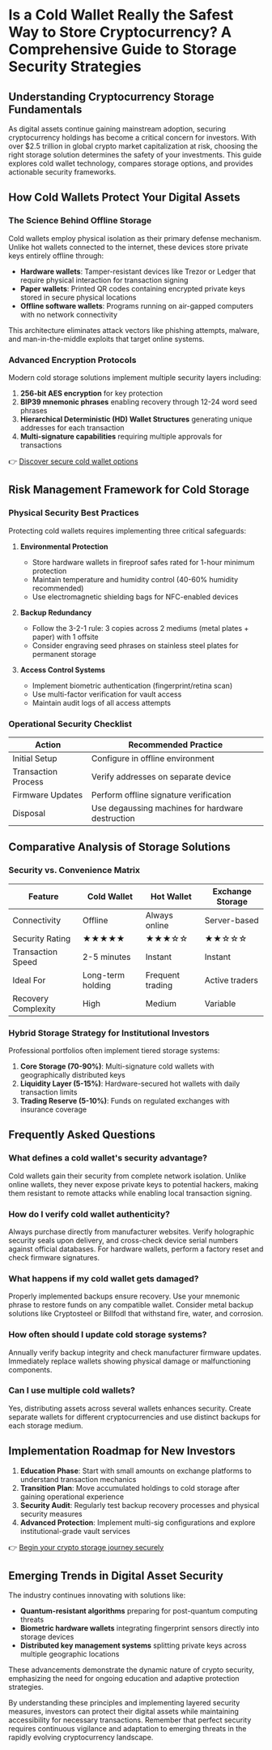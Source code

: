 # Is a Cold Wallet Really the Safest Way to Store Cryptocurrency? A Comprehensive Guide to Storage Security Strategies

## Understanding Cryptocurrency Storage Fundamentals

As digital assets continue gaining mainstream adoption, securing cryptocurrency holdings has become a critical concern for investors. With over $2.5 trillion in global crypto market capitalization at risk, choosing the right storage solution determines the safety of your investments. This guide explores cold wallet technology, compares storage options, and provides actionable security frameworks.

## How Cold Wallets Protect Your Digital Assets

### The Science Behind Offline Storage

Cold wallets employ physical isolation as their primary defense mechanism. Unlike hot wallets connected to the internet, these devices store private keys entirely offline through:

- **Hardware wallets**: Tamper-resistant devices like Trezor or Ledger that require physical interaction for transaction signing
- **Paper wallets**: Printed QR codes containing encrypted private keys stored in secure physical locations
- **Offline software wallets**: Programs running on air-gapped computers with no network connectivity

This architecture eliminates attack vectors like phishing attempts, malware, and man-in-the-middle exploits that target online systems.

### Advanced Encryption Protocols

Modern cold storage solutions implement multiple security layers including:

1. **256-bit AES encryption** for key protection
2. **BIP39 mnemonic phrases** enabling recovery through 12-24 word seed phrases
3. **Hierarchical Deterministic (HD) Wallet Structures** generating unique addresses for each transaction
4. **Multi-signature capabilities** requiring multiple approvals for transactions

👉 [Discover secure cold wallet options](https://bit.ly/okx-bonus)

## Risk Management Framework for Cold Storage

### Physical Security Best Practices

Protecting cold wallets requires implementing three critical safeguards:

1. **Environmental Protection**
   - Store hardware wallets in fireproof safes rated for 1-hour minimum protection
   - Maintain temperature and humidity control (40-60% humidity recommended)
   - Use electromagnetic shielding bags for NFC-enabled devices

2. **Backup Redundancy**
   - Follow the 3-2-1 rule: 3 copies across 2 mediums (metal plates + paper) with 1 offsite
   - Consider engraving seed phrases on stainless steel plates for permanent storage

3. **Access Control Systems**
   - Implement biometric authentication (fingerprint/retina scan)
   - Use multi-factor verification for vault access
   - Maintain audit logs of all access attempts

### Operational Security Checklist

| Action | Recommended Practice |
|-------|----------------------|
| Initial Setup | Configure in offline environment |
| Transaction Process | Verify addresses on separate device |
| Firmware Updates | Perform offline signature verification |
| Disposal | Use degaussing machines for hardware destruction |

## Comparative Analysis of Storage Solutions

### Security vs. Convenience Matrix

| Feature | Cold Wallet | Hot Wallet | Exchange Storage |
|--------|-------------|------------|------------------|
| Connectivity | Offline | Always online | Server-based |
| Security Rating | ★★★★★ | ★★★☆☆ | ★★☆☆☆ |
| Transaction Speed | 2-5 minutes | Instant | Instant |
| Ideal For | Long-term holding | Frequent trading | Active traders |
| Recovery Complexity | High | Medium | Variable |

### Hybrid Storage Strategy for Institutional Investors

Professional portfolios often implement tiered storage systems:

1. **Core Storage (70-90%)**: Multi-signature cold wallets with geographically distributed keys
2. **Liquidity Layer (5-15%)**: Hardware-secured hot wallets with daily transaction limits
3. **Trading Reserve (5-10%)**: Funds on regulated exchanges with insurance coverage

## Frequently Asked Questions

### What defines a cold wallet's security advantage?
Cold wallets gain their security from complete network isolation. Unlike online wallets, they never expose private keys to potential hackers, making them resistant to remote attacks while enabling local transaction signing.

### How do I verify cold wallet authenticity?
Always purchase directly from manufacturer websites. Verify holographic security seals upon delivery, and cross-check device serial numbers against official databases. For hardware wallets, perform a factory reset and check firmware signatures.

### What happens if my cold wallet gets damaged?
Properly implemented backups ensure recovery. Use your mnemonic phrase to restore funds on any compatible wallet. Consider metal backup solutions like Cryptosteel or Billfodl that withstand fire, water, and corrosion.

### How often should I update cold storage systems?
Annually verify backup integrity and check manufacturer firmware updates. Immediately replace wallets showing physical damage or malfunctioning components.

### Can I use multiple cold wallets?
Yes, distributing assets across several wallets enhances security. Create separate wallets for different cryptocurrencies and use distinct backups for each storage medium.

## Implementation Roadmap for New Investors

1. **Education Phase**: Start with small amounts on exchange platforms to understand transaction mechanics
2. **Transition Plan**: Move accumulated holdings to cold storage after gaining operational experience
3. **Security Audit**: Regularly test backup recovery processes and physical security measures
4. **Advanced Protection**: Implement multi-sig configurations and explore institutional-grade vault services

👉 [Begin your crypto storage journey securely](https://bit.ly/okx-bonus)

## Emerging Trends in Digital Asset Security

The industry continues innovating with solutions like:

- **Quantum-resistant algorithms** preparing for post-quantum computing threats
- **Biometric hardware wallets** integrating fingerprint sensors directly into storage devices
- **Distributed key management systems** splitting private keys across multiple geographic locations

These advancements demonstrate the dynamic nature of crypto security, emphasizing the need for ongoing education and adaptive protection strategies.

By understanding these principles and implementing layered security measures, investors can protect their digital assets while maintaining accessibility for necessary transactions. Remember that perfect security requires continuous vigilance and adaptation to emerging threats in the rapidly evolving cryptocurrency landscape.